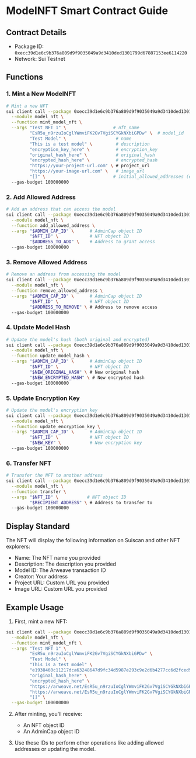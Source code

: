 # ModelNFT Smart Contract Guide

## Contract Details
- Package ID: `0xecc39d1e6c9b376a809d9f9035049a9d3410ded1301799d67887153ee6114220`
- Network: Sui Testnet

## Functions

### 1. Mint a New ModelNFT

```bash
# Mint a new NFT
sui client call --package 0xecc39d1e6c9b376a809d9f9035049a9d3410ded1301799d67887153ee6114220 \
  --module model_nft \
  --function mint_model_nft \
  --args "Test NFT 1" \                  # nft_name
         "EsR5u_n9rzuIoCglYWmviFK2Gv7VgiSCYGkNXbiGPDw" \  # model_id
         "Test Model" \                   # name
         "This is a test model" \         # description
         "encryption_key_here" \          # encryption_key
         "original_hash_here" \           # original_hash
         "encrypted_hash_here" \          # encrypted_hash
         "https://your-project-url.com" \ # project_url
         "https://your-image-url.com" \   # image_url
         "[]" \                          # initial_allowed_addresses (empty array)
  --gas-budget 100000000
```

### 2. Add Allowed Address

```bash
# Add an address that can access the model
sui client call --package 0xecc39d1e6c9b376a809d9f9035049a9d3410ded1301799d67887153ee6114220 \
  --module model_nft \
  --function add_allowed_address \
  --args "$ADMIN_CAP_ID" \      # AdminCap object ID
         "$NFT_ID" \            # NFT object ID
         "$ADDRESS_TO_ADD" \    # Address to grant access
  --gas-budget 100000000
```

### 3. Remove Allowed Address

```bash
# Remove an address from accessing the model
sui client call --package 0xecc39d1e6c9b376a809d9f9035049a9d3410ded1301799d67887153ee6114220 \
  --module model_nft \
  --function remove_allowed_address \
  --args "$ADMIN_CAP_ID" \      # AdminCap object ID
         "$NFT_ID" \            # NFT object ID
         "$ADDRESS_TO_REMOVE" \ # Address to remove access
  --gas-budget 100000000
```

### 4. Update Model Hash

```bash
# Update the model's hash (both original and encrypted)
sui client call --package 0xecc39d1e6c9b376a809d9f9035049a9d3410ded1301799d67887153ee6114220 \
  --module model_nft \
  --function update_model_hash \
  --args "$ADMIN_CAP_ID" \      # AdminCap object ID
         "$NFT_ID" \            # NFT object ID
         "$NEW_ORIGINAL_HASH" \ # New original hash
         "$NEW_ENCRYPTED_HASH" \ # New encrypted hash
  --gas-budget 100000000
```

### 5. Update Encryption Key

```bash
# Update the model's encryption key
sui client call --package 0xecc39d1e6c9b376a809d9f9035049a9d3410ded1301799d67887153ee6114220 \
  --module model_nft \
  --function update_encryption_key \
  --args "$ADMIN_CAP_ID" \      # AdminCap object ID
         "$NFT_ID" \            # NFT object ID
         "$NEW_KEY" \           # New encryption key
  --gas-budget 100000000
```

### 6. Transfer NFT

```bash
# Transfer the NFT to another address
sui client call --package 0xecc39d1e6c9b376a809d9f9035049a9d3410ded1301799d67887153ee6114220 \
  --module model_nft \
  --function transfer \
  --args "$NFT_ID" \           # NFT object ID
         "$RECIPIENT_ADDRESS" \ # Address to transfer to
  --gas-budget 100000000
```

## Display Standard
The NFT will display the following information on Suiscan and other NFT explorers:
- Name: The NFT name you provided
- Description: The description you provided
- Model ID: The Arweave transaction ID
- Creator: Your address
- Project URL: Custom URL you provided
- Image URL: Custom URL you provided

## Example Usage

1. First, mint a new NFT:
```bash
sui client call --package 0xecc39d1e6c9b376a809d9f9035049a9d3410ded1301799d67887153ee6114220 \
  --module model_nft \
  --function mint_model_nft \
  --args "Test NFT 1" \
         "EsR5u_n9rzuIoCglYWmviFK2Gv7VgiSCYGkNXbiGPDw" \
         "Test Model" \
         "This is a test model" \
         "e1938460c11217dca63248647d9fc34d5987e293c9e2d6b4277cc6d2fced91fb" \
         "original_hash_here" \
         "encrypted_hash_here" \
         "https://arweave.net/EsR5u_n9rzuIoCglYWmviFK2Gv7VgiSCYGkNXbiGPDw" \
         "https://arweave.net/EsR5u_n9rzuIoCglYWmviFK2Gv7VgiSCYGkNXbiGPDw" \
         "[]" \
  --gas-budget 100000000
```

2. After minting, you'll receive:
   - An NFT object ID
   - An AdminCap object ID

3. Use these IDs to perform other operations like adding allowed addresses or updating the model.